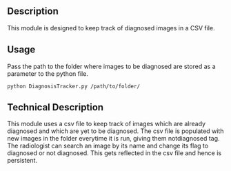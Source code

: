 ## Description

This module is designed to keep track of diagnosed images in a CSV file.

## Usage

Pass the path to the folder where images to be diagnosed are stored as a parameter to the python file. 

```
python DiagnosisTracker.py /path/to/folder/
```
## Technical Description

This module uses a csv file to keep track of images which are already diagnosed and which are yet to be diagnosed. The csv file is populated with new images in the folder everytime it is run, giving them notdiagnosed tag. The radiologist can search an image by its name and change its flag to diagnosed or not diagnosed. This gets reflected in the csv file and hence is persistent.